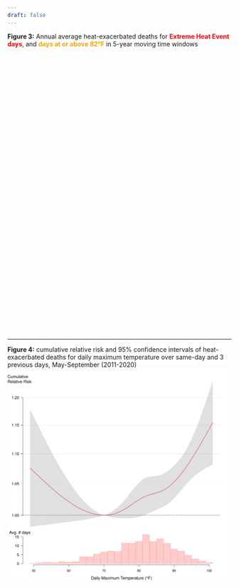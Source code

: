 ```yaml
---
draft: false
---
```

<span style="font-weight:bold">Figure 3:</span> Annual average heat-exacerbated deaths for <span style="color:red;font-weight:bold">Extreme Heat Event days</span>, and <span style="color:orange;font-weight:bold">days at or above 82°F</span> in 5-year moving time windows

<div style="min-height:625px"><script type="text/javascript" defer src="https://datawrapper.dwcdn.net/6b0cV/embed.js?v=6" charset="utf-8"></script><noscript><img src="https://datawrapper.dwcdn.net/6b0cV/full.png" alt="" /></noscript></div>

<hr class="my-4">

<strong>Figure 4:</strong> <span>cumulative relative risk</span> and <span>95% confidence intervals</span> of heat-exacerbated deaths for daily maximum temperature over same-day and 3 previous days, May-September (2011-2020) <img alt="Figure 4" class="p-2" src="fig-4.jpeg" />